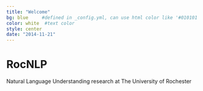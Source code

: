```yaml
---
title: "Welcome"
bg: blue     #defined in _config.yml, can use html color like '#010101'
color: white  #text color
style: center
date: "2014-11-21"
---
```


# RocNLP

Natural Language Understanding research at The University of Rochester
